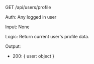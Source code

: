GET /api/users/profile

Auth: Any logged in user

Input: None

Logic: Return current user's profile data.

Output:

- 200: { user: object }
